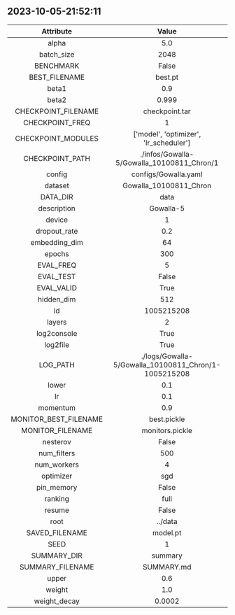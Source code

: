 
## 2023-10-05-21:52:11 


|  Attribute   |   Value   |
| :-------------: | :-----------: |
|  alpha  |   5.0    |
|  batch_size  |   2048    |
|  BENCHMARK  |   False    |
|  BEST_FILENAME  |   best.pt    |
|  beta1  |   0.9    |
|  beta2  |   0.999    |
|  CHECKPOINT_FILENAME  |   checkpoint.tar    |
|  CHECKPOINT_FREQ  |   1    |
|  CHECKPOINT_MODULES  |   ['model', 'optimizer', 'lr_scheduler']    |
|  CHECKPOINT_PATH  |   ./infos/Gowalla-5/Gowalla_10100811_Chron/1    |
|  config  |   configs/Gowalla.yaml    |
|  dataset  |   Gowalla_10100811_Chron    |
|  DATA_DIR  |   data    |
|  description  |   Gowalla-5    |
|  device  |   1    |
|  dropout_rate  |   0.2    |
|  embedding_dim  |   64    |
|  epochs  |   300    |
|  EVAL_FREQ  |   5    |
|  EVAL_TEST  |   False    |
|  EVAL_VALID  |   True    |
|  hidden_dim  |   512    |
|  id  |   1005215208    |
|  layers  |   2    |
|  log2console  |   True    |
|  log2file  |   True    |
|  LOG_PATH  |   ./logs/Gowalla-5/Gowalla_10100811_Chron/1-1005215208    |
|  lower  |   0.1    |
|  lr  |   0.1    |
|  momentum  |   0.9    |
|  MONITOR_BEST_FILENAME  |   best.pickle    |
|  MONITOR_FILENAME  |   monitors.pickle    |
|  nesterov  |   False    |
|  num_filters  |   500    |
|  num_workers  |   4    |
|  optimizer  |   sgd    |
|  pin_memory  |   False    |
|  ranking  |   full    |
|  resume  |   False    |
|  root  |   ../data    |
|  SAVED_FILENAME  |   model.pt    |
|  SEED  |   1    |
|  SUMMARY_DIR  |   summary    |
|  SUMMARY_FILENAME  |   SUMMARY.md    |
|  upper  |   0.6    |
|  weight  |   1.0    |
|  weight_decay  |   0.0002    |
